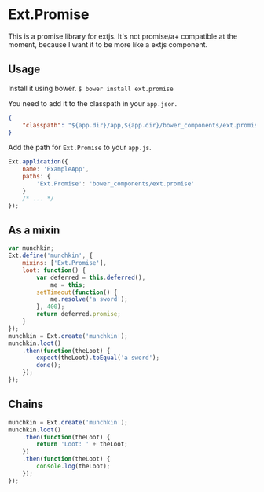 Ext.Promise
===========

This is a promise library for extjs. It's not promise/a+ compatible at the moment, because I want it to be more like a extjs component.

Usage
-----

Install it using bower.
`$ bower install ext.promise`

You need to add it to the classpath in your `app.json`.
```json
{
    "classpath": "${app.dir}/app,${app.dir}/bower_components/ext.promise",
}
```

Add the path for `Ext.Promise` to your `app.js`.
```js
Ext.application({
    name: 'ExampleApp',
    paths: {
        'Ext.Promise': 'bower_components/ext.promise'
    }
    /* ... */
});
```

As a mixin
----------
```js
var munchkin;
Ext.define('munchkin', {
    mixins: ['Ext.Promise'],
    loot: function() {
        var deferred = this.deferred(),
            me = this;
        setTimeout(function() {
            me.resolve('a sword');
        }, 400);
        return deferred.promise;
    }
});
munchkin = Ext.create('munchkin');
munchkin.loot()
    .then(function(theLoot) {
        expect(theLoot).toEqual('a sword');
        done();
    });
});
```

Chains
------
```js
munchkin = Ext.create('munchkin');
munchkin.loot()
    .then(function(theLoot) {
        return 'Loot: ' + theLoot;
    })
    .then(function(theLoot) {
        console.log(theLoot);
    });
});
```
